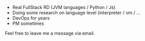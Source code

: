 - Real FullStack RD (JVM languages / Python / Js)
- Doing some research on language level (interpreter / vm / ...
- DevOps for years
- PM sometimes

Feel free to leave me a message via email.
